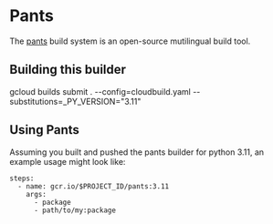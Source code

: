# Pants

The [pants](https://pantsbuild.org) build system is an open-source mutilingual build tool.


## Building this builder

gcloud builds submit . --config=cloudbuild.yaml --substitutions=_PY_VERSION="3.11"

## Using Pants

Assuming you built and pushed the pants builder for python 3.11, an example usage might
look like:

```
steps:
  - name: gcr.io/$PROJECT_ID/pants:3.11
    args:
      - package
      - path/to/my:package
```

